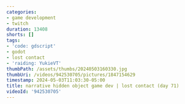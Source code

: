 ```yaml
---
categories:
- game development
- twitch
duration: 13408
shorts: []
tags:
- 'code: gdscript'
- godot
- lost contact
- 'raiding: YukieVT'
thumbPath: /assets/thumbs/20240503160330.jpg
thumbUri: /videos/942530705/pictures/1847154629
timestamp: 2024-05-03T11:03:30-05:00
title: narrative hidden object game dev | lost contact (day 71)
videoId: '942530705'
---
```

